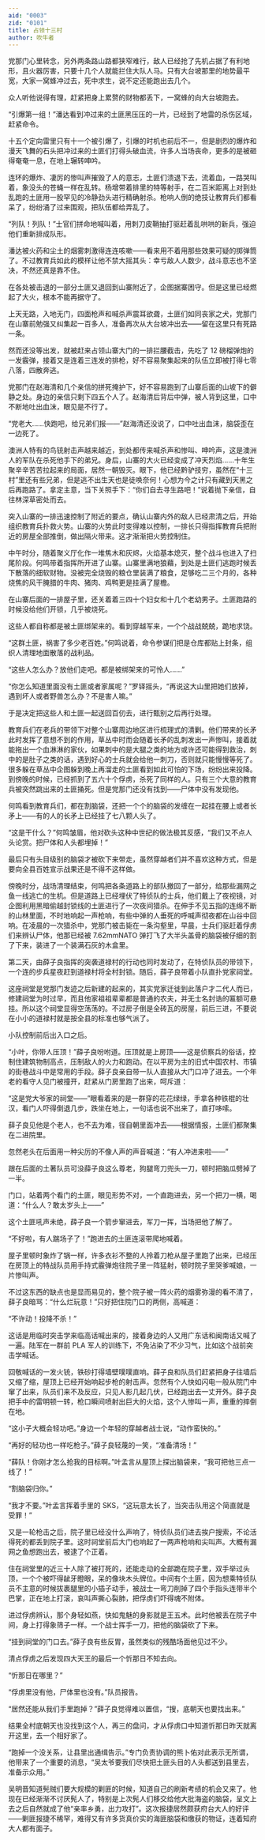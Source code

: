 ```yaml
---
aid: "0003"
zid: "0101"
title: 占领十三村
author: 吹牛者
---
```


党那门心里转念，另外两条路山路都狭窄难行，敌人已经抢了先机占据了有利地形，且火器厉害，只要十几个人就能拦住大队人马。只有大台坡那里的地势最平宽，大家一窝蜂冲过去，死中求生，说不定还能跑出去几个。

众人听他说得有理，赶紧把身上累赘的财物都丢下，一窝蜂的向大台坡跑去。

“引爆第一组！”潘达看到冲过来的土匪黑压压的一片，已经到了地雷的杀伤区域，赶紧命令。

十五个定向雷里只有十一个被引爆了，引爆的时机也前后不一，但是剧烈的爆炸和漫天飞舞的石头把冲过来的土匪们打得头破血流，许多人当场丧命，更多的是被砸得奄奄一息，在地上辗转呻吟。

连环的爆炸、凄厉的惨叫声摧毁了人的意志，土匪们溃退下去，流着血，一路哭叫着，象没头的苍蝇一样在乱转。杨增带着排里的特等射手，在二百米距离上对到处乱跑的土匪用一股罕见的冷静劲头进行精确射杀。枪响人倒的绝技让教育兵们都看呆了，纷纷涌了过来围观，把队伍都给弄乱了。

“列队！列队！”士官们拼命地喊叫着，用刺刀皮鞘抽打驱赶着乱哄哄的新兵，强迫他们重新排成队形。

潘达被火药和尘土的烟雾刺激得连连咳嗽——看来用不着用那些效果可疑的掷弹筒了。不过教育兵如此的模样让他不禁大摇其头：幸亏敌人人数少，战斗意志也不坚决，不然还真是靠不住。

在各处被击退的一部分土匪又退回到山寨附近了，企图据寨困守。但是这里已经燃起了大火，根本不能再据守了。

上天无路，入地无门，四面枪声和喊杀声震耳欲聋，土匪们如同丧家之犬，党那门在山寨前勉强又纠集起一百多人，准备再次从大台坡冲出去——留在这里只有死路一条。

然而还没等出发，就被赶来占领山寨大门的一排拦腰截击，先吃了 12 磅榴弹炮的一发霰弹，接着又是连着三连发的排枪，好不容易聚集起来的队伍立即被打得七零八落，四散奔逃。

党那门在赵海清和几个亲信的拼死掩护下，好不容易跑到了山寨后面的山坡下的僻静之处。身边的亲信只剩下四五个人了。赵海清后背后中弹，被人背到这里，口中不断地吐出血沫，眼见是不行了。

“党老大……快跑吧，给兄弟们报——”赵海清还没说了，口中吐出血沫，脑袋歪在一边死了。

澳洲人特有的鸟铳射击声越来越近，到处都传来喊杀声和惨叫、呻吟声，这是澳洲人的军队在杀死他手下的弟兄。身后，山寨的大火已经变成了冲天烈焰……十年生聚辛辛苦苦拉起来的局面，居然一朝毁灭。眼下，他已经黔驴技穷，虽然在“十三村”里还有些兄弟，但是逃不出生天也是徒唤奈何！心想为今之计只有藏到天黑之后再跑路了。拿定主意，当下关照手下：“你们自去寻生路吧！”说着抛下亲信，自往林深草密处而去。

突入山寨的一排迅速控制了附近的要点，确认山寨内外的敌人已经肃清之后，开始组织教育兵扑救火势。山寨的火势此时变得难以控制，一排长只得指挥教育兵把附近的房屋全部推倒，做出隔火带来。这才渐渐把火势控制住。

中午时分，随着聚义厅化作一堆焦木和灰烬，火焰基本熄灭，整个战斗也进入了扫尾阶段。何鸣带着指挥所开进了山寨。山寨里满地狼藉，到处是土匪们逃跑时候丢下散落的细软财物。没被完全烧毁的粮仓里装满了粮食，足够吃二三个月的，各种烧焦的风干腌腊的牛肉、猪肉、鸡鸭更是挂满了屋檐。

在山寨后面的一排屋子里，还关着着三四十个妇女和十几个老幼男子。土匪跑路的时候没给他们开锁，几乎被烧死。

这些人都自称都是被土匪绑架来的。看到穿越军来，一个个战战兢兢，跪地求饶。

“这群土匪，祸害了多少老百姓。”何鸣说着，命令参谋们把是仓库都贴上封条，组织人清理地面散落的战利品。

“这些人怎么办？放他们走吧。都是被绑架来的可怜人……”

“你怎么知道里面没有土匪或者家属呢？”罗铎摇头，“再说这大山里把她们放掉，遇到坏人或者野兽怎么办？不是害人嘛。”

于是决定把这些人和土匪一起送回百仞去，进行甄别之后再行处理。

教育兵们在老兵的带领下对整个山寨周边地区进行梳理式的清剿。他们带来的长矛此时发挥了意想不到的作用，草丛中时而会随着长矛的乱刺发出一声惨叫，接着就能拖出一个血淋淋的家伙，如果刺中的是大腿之类的地方或许还可能得到救治，刺中的是肚子之类的话，遇到好心的士兵就会给他一刺刀，否则就只能慢慢等死了。很多躲在草丛中企图躲到晚上再溜走的土匪看到如此可怕的下场，纷纷出来投降。到傍晚的时候，已经抓到了五六十个俘虏，杀死了同样的人。只有三个大意的教育兵被突然跳出来的土匪捅死。但是党那门还没有找到——尸体中没有发现他。

何鸣看到教育兵们，都在割脑袋，还把一个个的脑袋的发缠在一起挂在腰上或者长矛上——有的人的长矛上已经挂了七八颗人头了。

“这是干什么？”何鸣皱眉，他对砍头这种中世纪的做法极其反感，“我们又不点人头论赏。把尸体和人头都埋掉！”

最后只有头目级别的脑袋才被砍下来带走，虽然穿越者们并不喜欢这种方式，但是要向全县百姓宣示战果还是不得不这样做。

傍晚时分，战场清理结束，何鸣把各条道路上的部队撤回了一部分，给那些漏网之鱼一线逃亡的生机。但是道路上已经埋伏了特侦队的士兵，他们戴上了夜视镜，对企图利用黑暗偷越封锁线的土匪进行了一次夜间猎杀。在伸手不见五指的连绵不断的山林里面，不时地响起一声枪响，有些中弹的人垂死的呼喊声彻夜都在山谷中回响。在凌晨的一次猎杀中，党那门被击毙在一条沟壑里，早晨，士兵们驱赶着俘虏们来辨认尸体，他那已经被 7.62mmNATO 弹打飞了大半头盖骨的脑袋被仔细的割了下来，装进了一个装满石灰的木盒里。

第二天，由薛子良指挥的突袭道禄村的行动也同时发动了，在特侦队员的带领下，一个连的步兵星夜赶到道禄村将全村封锁。随后，薛子良带着小队直扑党家祠堂。

这座祠堂是党那门发迹之后新建的起来的，其实党家迁徙到此落户才二代人而已，修建祠堂为时过早，而且他家祖祖辈辈都是普通的农夫，并无士名封诰的匾额可悬挂。所以这个祠堂显得空荡荡的。不过房子倒是全砖瓦的房屋，前后三进，不要说在小小的道禄村就是按全县的标准也够气派了。

小队控制前后出入口之后。

“小叶，你带人压顶！”薛子良吩咐道。压顶就是上房顶——这是侦察兵的俗话，控制住建筑物制高点，压制敌人的火力和跑动。在以平房为主的旧式中国农村、市镇的街巷战斗中是常用的手段。薛子良亲自带一队人直接从大门口冲了进去。一个年老的看守人见门被撞开，赶紧从门房里跑了出来，呵斥道：

“这是党大爷家的祠堂——”眼看着来的是一群穿的花花绿绿，手拿各种铁棍的壮汉，看门人吓得倒退几步，跌坐在地上，一句话也说不出来了，直打哆嗦。

薛子良见他是个老人，也不去为难，径自朝里面冲去——根据情报，土匪们都聚集在二进院里。

忽然老头在后面用一种尖厉的不像人声的声音喊道：“有人冲进来啦——”

跟在后面的土著队员可没薛子良这么尊老，狗腿弯刀兜头一刀，顿时把脑瓜劈掉了一半。

门口，站着两个看门的土匪，眼见形势不对，一个直跑进去，另一个把刀一横，喝道：“什么人？敢太岁头上——”

这个土匪吼声未绝，薛子良一个箭步窜进去，军刀一挥，当场把他了解了。

“不好啦，有人踹场子了！”跑进去的土匪连滚带爬地喊着。

屋子里顿时象炸了锅一样，许多衣衫不整的人拎着刀枪从屋子里跑了出来，已经压在房顶上的特战队员用手持式霰弹炮往院子里一阵猛射，顿时院子里哭爹喊娘，一片惨叫声。

不过这东西的缺点也是显而易见的，整个院子被一阵火药的烟雾弥漫的看不清了，薛子良暗骂：“什么烂玩意！”只好把住院门口的两侧，高喊道：

“不许动！投降不杀！”

这话是用临时突击学来临高话喊出来的，接着身边的人又用广东话和闽南话又喊了一遍。陆军在一群前 PLA 军人的训练下，不免沾染了不少习气，比如这个战前突击学喊话。

回敬喊话的一发火铳，铁砂打得墙壁噗噗直响。薛子良和队员们赶紧把身子往墙后又缩了缩，屋顶上已经开始响起步枪的射击声。忽然有个人快如闪电一般从院门中窜了出来，队员们来不及反应，只见人影几起几伏，已经跑出去一丈开外。薛子良把手中的雷明顿一转，枪口瞬间喷射出巨大的火焰，这个人惨叫一声，重重的摔倒在地。

“这小子大概会轻功吧。”身边一个年轻的穿越者战士说，“动作蛮快的。”

“再好的轻功也一样吃枪子。”薛子良轻蔑的一笑，“准备清场！”

“薛队！你刚才怎么抢我的目标啊。”叶孟言从屋顶上探出脑袋来，“我可把他三点一线了！”

“割脑袋归你。”

“我才不要。”叶孟言挥着手里的 SKS，“这玩意太长了，当突击队用这个简直就是受罪！”

又是一轮枪击之后，院子里已经没什么声响了，特侦队员们进去挨户搜索，不论活得死的都丢到院子里。这时祠堂前后大门也响起了一两声枪响和尖叫声。大概有漏网之鱼想跑出去，被逮了个正着。

住在祠堂里的近三十人除了被打死的，还能走动的全部跪在院子里，双手举过头顶，一个个被吓得龇牙瞪眼，呆的像块木头牌位。中间有个土匪，因为想乘特侦队员不主意的时候拔裹腿里的小插子动手，被战士一弯刀削掉了四个手指头连带半个巴掌，正在地上打滚，哀叫声撕心裂肺，把俘虏们吓得魂不附体。

进过俘虏辨认，那个身轻如燕，快如鬼魅的身影就是王五术。此时他被丢在院子中间，身上打得象筛子一样。一个战士挥手一刀，把他的脑袋砍了下来。

“挂到祠堂的门口去。”薛子良有些反胃，虽然类似的残酷场面他见过不少。

清点俘虏之后发现四大天王的最后一个忻那日不知去向。

“忻那日在哪里？”

“俘虏里没有他，尸体里也没有。”队员报告。

“居然还能从我们手里跑掉？”薛子良觉得难以置信，“搜，底朝天也要找出来。”

结果全村底朝天也没找到这个人，再三的盘问，才从俘虏口中知道忻那日昨天就离开这里，去一个相好家了。

“跑掉一个没关系，让县里出通缉告示。”专门负责协调的熊卜佑对此表示无所谓，他带来了一个重要的消息，“吴太爷要我们尽快把土匪头目的人头都送到县里去，准备示众用。”

吴明晋知道髡贼们要大规模的剿匪的时候，知道自己的刷新考绩的机会又来了。他现在已经渐渐不讨厌髡人了，特别是上次髡人们移交给他大批海盗的脑袋，呈文上去之后自然就成了他“亲率乡勇，出力攻打”。这次报捷居然颇获府台大人的好评——剿匪报捷不稀罕，难得又有许多货真价实的海匪脑袋和缴获的物证，连着知府大人都有面子。

